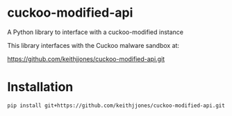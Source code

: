 # cuckoo-modified-api
A Python library to interface with a cuckoo-modified instance

This library interfaces with the Cuckoo malware sandbox at:

https://github.com/keithjjones/cuckoo-modified-api.git

# Installation

```
pip install git+https://github.com/keithjjones/cuckoo-modified-api.git
```